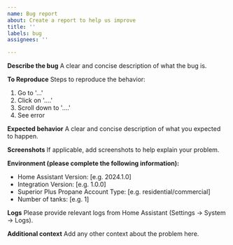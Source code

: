 ```yaml
---
name: Bug report
about: Create a report to help us improve
title: ''
labels: bug
assignees: ''

---
```


**Describe the bug**
A clear and concise description of what the bug is.

**To Reproduce**
Steps to reproduce the behavior:
1. Go to '...'
2. Click on '....'
3. Scroll down to '....'
4. See error

**Expected behavior**
A clear and concise description of what you expected to happen.

**Screenshots**
If applicable, add screenshots to help explain your problem.

**Environment (please complete the following information):**
 - Home Assistant Version: [e.g. 2024.1.0]
 - Integration Version: [e.g. 1.0.0]
 - Superior Plus Propane Account Type: [e.g. residential/commercial]
 - Number of tanks: [e.g. 1]

**Logs**
Please provide relevant logs from Home Assistant (Settings → System → Logs).

**Additional context**
Add any other context about the problem here.
